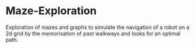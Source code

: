 # Maze-Exploration
Exploration of mazes and graphs to simulate the navigation of a robot on a 2d grid by the memorisation of past walkways and looks for an optimal path.
